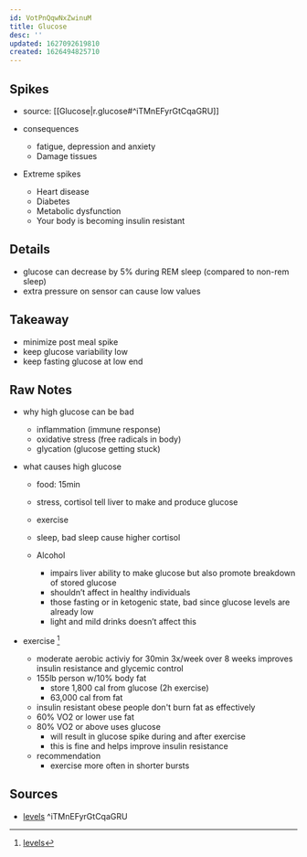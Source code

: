 ```yaml
---
id: VotPnQqwNxZwinuM
title: Glucose
desc: ''
updated: 1627092619810
created: 1626494825710
---
```


## Spikes
- source: [[Glucose|r.glucose#^iTMnEFyrGtCqaGRU]]

- consequences
    - fatigue, depression and anxiety
    - Damage tissues
- Extreme spikes
    - Heart disease
    - Diabetes
    - Metabolic dysfunction
    - Your body is becoming insulin resistant

## Details
- glucose can decrease by 5% during REM sleep (compared to non-rem sleep)
- extra pressure on sensor can cause low values

## Takeaway
- minimize post meal spike
- keep glucose variability low
- keep fasting glucose at low end 

## Raw Notes

- why high glucose can be bad
    - inflammation (immune response)
    - oxidative stress (free radicals in body)
    - glycation (glucose getting stuck)

- what causes high glucose
    - food: 15min
    - stress, cortisol tell liver to make and produce glucose
    - exercise
    - sleep, bad sleep cause higher cortisol

    - Alcohol
        - impairs liver ability to make glucose but also promote breakdown of stored glucose
        - shouldn’t affect in healthy individuals
        - those fasting or in ketogenic state, bad since glucose levels are already low
        - light and mild drinks doesn’t affect this

- exercise [^levels]
    - moderate aerobic activiy for 30min 3x/week over 8 weeks improves insulin resistance and glycemic control
    - 155lb person w/10% body fat
        - store 1,800 cal from glucose (2h exercise)
        - 63,000 cal from fat
    - insulin resistant obese people don't burn fat as effectively
    - 60% VO2 or lower use fat
    - 80% VO2 or above uses glucose
        - will result in glucose spike during and after exercise
        - this is fine and helps improve insulin resistance
    - recommendation
        - exercise more often in shorter bursts


## Sources
- [levels](http://levels.link/start) ^iTMnEFyrGtCqaGRU
[^levels]: [levels](http://levels.link/start) 

